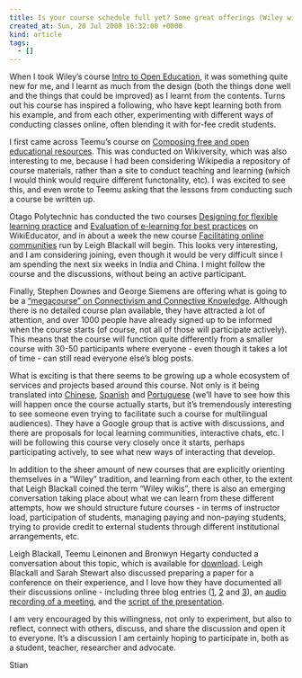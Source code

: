 ```yaml
---
title: Is your course schedule full yet? Some great offerings (Wiley wikis)
created_at: Sun, 20 Jul 2008 16:32:00 +0000
kind: article
tags:
  - []
---
```


When I took Wiley’s course [Intro to Open
Education](http://opencontent.org/wiki/index.php?title=Intro_Open_Ed_Syllabus%20),
it was something quite new for me, and I learnt as much from the design
(both the things done well and the things that could be improved) as I
learnt from the contents. Turns out his course has inspired a following,
who have kept learning both from his example, and from each other,
experimenting with different ways of conducting classes online, often
blending it with for-fee credit students.

I first came across Teemu’s course on [Composing free and open
educational
resources](http://en.wikiversity.org/wiki/Composing_free_and_open_online_educational_resources).
This was conducted on Wikiversity, which was also interesting to me,
because I had been considering Wikipedia a repository of course
materials, rather than a site to conduct teaching and learning (which I
would think would require different functonality, etc). I was excited to
see this, and even wrote to Teemu asking that the lessons from
conducting such a course be written up.

Otago Polytechnic has conducted the two courses [Designing for flexible
learning
practice](http://wikieducator.org/Designing_for_flexible_learning_practice)
and [Evaluation of e-learning for best
practices](http://wikieducator.org/Evaluation_of_eLearning_for_Best_Practice)
on WikiEducator, and in about a week the new course [Facilitating online
communities](http://wikieducator.org/Facilitating_online_communities)
run by Leigh Blackall will begin. This looks very interesting, and I am
considering joining, even though it would be very difficult since I am
spending the next six weeks in India and China. I might follow the
course and the discussions, without being an active participant.

Finally, Stephen Downes and George Siemens are offering what is going to
be a [“megacourse” on Connectivism and Connective
Knowledge](http://ltc.umanitoba.ca:83/wiki/Connectivism). Although there
is no detailed course plan available, they have attracted a lot of
attention, and over 1000 people have already signed up to be informed
when the course starts (of course, not all of those will participate
actively). This means that the course will function quite differently
from a smaller course with 30-50 participants where everyone - even
though it takes a lot of time - can still read everyone else’s blog
posts.

What is exciting is that there seems to be growing up a whole ecosystem
of services and projects based around this course. Not only is it being
translated into
[Chinese](http://pro.yeeyan.com/wiki/%E8%BF%9E%E6%8E%A5%E4%B8%BB%E4%B9%89%E8%AF%BE%E7%A8%8B),
[Spanish](http://ltc.umanitoba.ca:83/wiki/Conectivismo) and
[Portuguese](http://ltc.umanitoba.ca:83/wiki/Conectivismo_-_Curso_online)
(we’ll have to see how this will happen once the course actually starts,
but it’s tremendously interesting to see someone even trying to
facilitate such a course for multilingual audiences). They have a Google
group that is active with discussions, and there are proposals for local
learning communities, interactive chats, etc. I will be following this
course very closely once it starts, perhaps participating actively, to
see what new ways of interacting that develop.

In addition to the sheer amount of new courses that are explicitly
orienting themselves in a “Wiley” tradition, and learning from each
other, to the extent that Leigh Blackall coined the term “Wiley wikis”,
there is also an emerging conversation taking place about what we can
learn from these different attempts, how we should structure future
courses - in terms of instructor load, participation of students,
managing paying and non-paying students, trying to provide credit to
external students through different institutional arrangements, etc.

Leigh Blackall, Teemu Leinonen and Bronwyn Hegarty conducted a
conversation about this topic, which is available for
[download](http://www.archive.org/details/WileyWikis). Leigh Blackall
and Sarah Stewart also discussed preparing a paper for a conference on
their experience, and I love how they have documented all their
discussions online - including three blog entries
([1](http://greatunblocker.info/index.php?hl=f5&q=uggc%3A%2F%2Fyrneabayvar.jbeqcerff.pbz%2F2008%2F01%2F08%2Fpbzchgre-zrqvngrq-fbpvny-argjbexvat-qharqva-pbasrerapr-2008%2F%20),
[2](http://greatunblocker.info/index.php?hl=f5&q=uggc%3A%2F%2Ffnenu-fgrjneg.oybtfcbg.pbz%2F2008%2F01%2Fshegure-gubhtugf-ba-pbzchgre-zrqvngrq.ugzy%20)
and
[3](http://greatunblocker.info/index.php?hl=f5&q=uggc%3A%2F%2Fsnpvyvgngvatbayvarpbzzhavgvrf.oybtfcbg.pbz%2F2008%2F01%2Fcercnevat-cncre-ba-svefg-ehaavat-bs.ugzy)),
an [audio recording of a
meeting](http://www.archive.org/details/SarahStewartAndLeighBlackallDiscussFacilitatingOnlineLearning),
and the [script of the
presentation](http://wikieducator.org/Facilitating_online_learning_communities/Computer_Mediated_Social_Networking_Conference:_Dunedin_2008#Contributors##Pbagevohgbef).

I am very encouraged by this willingness, not only to experiment, but
also to reflect, connect with others, discuss, and share the discussion
and open it to everyone. It’s a discussion I am certainly hoping to
participate in, both as a student, teacher, researcher and advocate.

Stian
